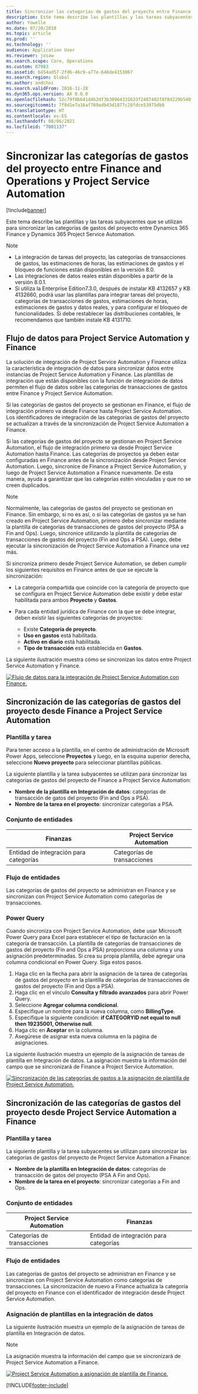 ```yaml
---
title: Sincronizar las categorías de gastos del proyecto entre Finance and Operations y Project Service Automation
description: Este tema describe las plantillas y las tareas subyacentes que se utilizan para sincronizar las categorías de gastos del proyecto entre Microsoft Dynamics 365 Finance y Dynamics 365 Project Service Automation.
author: Yowelle
ms.date: 07/20/2018
ms.topic: article
ms.prod: ''
ms.technology: ''
audience: Application User
ms.reviewer: josaw
ms.search.scope: Core, Operations
ms.custom: 87983
ms.assetid: b454ad57-2fd6-46c9-a77e-646de4153067
ms.search.region: Global
ms.author: andchoi
ms.search.validFrom: 2016-11-28
ms.dyn365.ops.version: AX 8.0.0
ms.openlocfilehash: 52c79f8b641d4b2df3b30964331633f2487402f8f8d229b540f9544c0f848557
ms.sourcegitcommit: 7f8d1e7a16af769adb43d1877c28fdce53975db8
ms.translationtype: HT
ms.contentlocale: es-ES
ms.lasthandoff: 08/06/2021
ms.locfileid: "7001137"
---
```

# <a name="synchronize-project-expense-categories-between-finance-and-operations-and-project-service-automation"></a>Sincronizar las categorías de gastos del proyecto entre Finance and Operations y Project Service Automation

[!include[banner](../includes/banner.md)]

Este tema describe las plantillas y las tareas subyacentes que se utilizan para sincronizar las categorías de gastos del proyecto entre Dynamics 365 Finance y Dynamics 365 Project Service Automation.

> [!NOTE]
> - La integración de tareas del proyecto, las categorías de transacciones de gastos, las estimaciones de horas, las estimaciones de gastos y el bloqueo de funciones están disponibles en la versión 8.0.
> - Las integraciones de datos reales están disponibles a partir de la versión 8.0.1.
> - Si utiliza la Enterprise Edition7.3.0, después de instalar KB 4132657 y KB 4132660, podrá usar las plantillas para integrar tareas del proyecto, categorías de transacciones de gastos, estimaciones de horas, estimaciones de gastos y datos reales, y para configurar el bloqueo de funcionalidades. Si debe restablecer las distribuciones contables, le recomendamos que también instale KB 4131710.

## <a name="data-flow-for-project-service-automation-and-finance"></a>Flujo de datos para Project Service Automation y Finance

La solución de integración de Project Service Automation y Finance utiliza la característica de integración de datos para sincronizar datos entre instancias de Project Service Automation y Finance. Las plantillas de integración que están disponibles con la función de integración de datos permiten el flujo de datos sobre las categorías de transacciones de gastos entre Finance y Project Service Automation.

Si las categorías de gastos del proyecto se gestionan en Finance, el flujo de integración primero va desde Finance hasta Project Service Automation. Los identificadores de integración de las categorías de gastos del proyecto se actualizan a través de la sincronización de Project Service Automation a Finance.

Si las categorías de gastos del proyecto se gestionan en Project Service Automation, el flujo de integración primero va desde Project Service Automation hasta Finance. Las categorías de proyectos ya deben estar configuradas en Finance antes de la sincronización desde Project Service Automation. Luego, sincronice de Finance a Project Service Automation, y luego de Project Service Automation a Finance nuevamente. De esta manera, ayuda a garantizar que las categorías estén vinculadas y que no se creen duplicados.

> [!NOTE]
> Normalmente, las categorías de gastos del proyecto se gestionan en Finance. Sin embargo, si no es así, o si las categorías de gastos ya se han creado en Project Service Automation, primero debe sincronizar mediante la plantilla de categorías de transacciones de gastos del proyecto (PSA a Fin and Ops). Luego, sincronice utilizando la plantilla de categorías de transacciones de gastos del proyecto (Fin and Ops a PSA). Luego, debe ejecutar la sincronización de Project Service Automation a Finance una vez más.
>
> Si sincroniza primero desde Project Service Automation, se deben cumplir los siguientes requisitos en Finance antes de que se ejecute la sincronización:
>
> - La categoría compartida que coincide con la categoría de proyecto que se configura en Project Service Automation debe existir y debe estar habilitada para ambos **Proyecto** y **Gastos**.
> - Para cada entidad jurídica de Finance con la que se debe integrar, deben existir las siguientes categorías de proyectos:
>
>     - Existe **Categoría de proyecto**. 
>     - **Uso en gastos** está habilitada.
>     - **Activo en diario** está habilitada.
>     - **Tipo de transacción** está establecida en **Gastos**.

La siguiente ilustración muestra cómo se sincronizan los datos entre Project Service Automation y Finance.

[![Flujo de datos para la integración de Project Service Automation con Finance.](./media/ProjectExpenseCategoriesFlow.png)](./media/ProjectExpenseCategoriesFlow.png)

## <a name="project-expense-category-synchronization-from-finance-to-project-service-automation"></a>Sincronización de las categorías de gastos del proyecto desde Finance a Project Service Automation

### <a name="template-and-task"></a>Plantilla y tarea

Para tener acceso a la plantilla, en el centro de administración de Microsoft Power Apps, seleccione **Proyectos** y luego, en la esquina superior derecha, seleccione **Nuevo proyecto** para seleccionar plantillas públicas.

La siguiente plantilla y la tarea subyacentes se utilizan para sincronizar las categorías de gastos del proyecto de Finance a Project Service Automation:

- **Nombre de la plantilla en Integración de datos**: categorías de transacción de gatos del proyecto (Fin and Ops a PSA).
- **Nombre de la tarea en el proyecto**: sincronizar categorías a PSA.

### <a name="entity-set"></a>Conjunto de entidades

| Finanzas                           | Project Service Automation |
|-----------------------------------|----------------------------|
| Entidad de integración para categorías | Categorías de transacciones     |

### <a name="entity-flow"></a>Flujo de entidades

Las categorías de gastos del proyecto se administran en Finance y se sincronizan con Project Service Automation como categorías de transacciones.

### <a name="power-query"></a>Power Query

Cuando sincroniza con Project Service Automation, debe usar Microsoft Power Query para Excel para establecer el tipo de facturación en la categoría de transacción. La plantilla de categorías de transacciones de gastos del proyecto (Fin and Ops a PSA) proporciona una columna y una asignación predeterminadas. Si crea su propia plantilla, debe agregar una columna condicional en Power Query. Siga estos pasos.

1. Haga clic en la flecha para abrir la asignación de la tarea de categorías de gastos del proyecto en la plantilla de categorías de transacciones de gastos del proyecto (Fin and Ops a PSA).
2. Haga clic en el vínculo **Consulta y filtrado avanzados** para abrir Power Query.
2. Seleccione **Agregar columna condicional**.
3. Especifique un nombre para la nueva columna, como **BillingType**.
4. Especifique la siguiente condición: **if CATEGORYID not equal to null then 19235001, Otherwise null**.
5. Haga clic en **Aceptar** en la columna.
6. Asegúrese de asignar esta nueva columna en la página de asignaciones.

La siguiente ilustración muestra un ejemplo de la asignación de tareas de plantilla en Integración de datos. La asignación muestra la información del campo que se sincronizará de Finance a Project Service Automation.

[![Sincronización de las categorías de gastos a la asignación de plantilla de Project Service Automation.](./media/ProjectExpenseCategoriesToPSAMapping.jpg)](./media/ProjectExpenseCategoriesToPSAMapping.jpg)

## <a name="project-expense-category-synchronization-from-project-service-automation-to-finance"></a>Sincronización de las categorías de gastos del proyecto desde Project Service Automation a Finance

### <a name="template-and-task"></a>Plantilla y tarea

La siguiente plantilla y la tarea subyacentes se utilizan para sincronizar las categorías de gastos del proyecto de Project Service Automation a Finance:

- **Nombre de la plantilla en Integración de datos**: categorías de transacción de gatos del proyecto (PSA A Fin and Ops).
- **Nombre de la tarea en el proyecto**: sincronizar categorías a Fin and Ops.

### <a name="entity-set"></a>Conjunto de entidades

| Project Service Automation | Finanzas                           |
|----------------------------|-----------------------------------|
| Categorías de transacciones     | Entidad de integración para categorías |

### <a name="entity-flow"></a>Flujo de entidades

Las categorías de gastos del proyecto se administran en Finance y se sincronizan con Project Service Automation como categorías de transacciones. La sincronización de nuevo a Finance actualiza la categoría del proyecto en Finance con el identificador de integración desde Project Service Automation.

### <a name="template-mapping-in-data-integration"></a>Asignación de plantillas en la integración de datos

La siguiente ilustración muestra un ejemplo de la asignación de tareas de plantilla en Integración de datos.

> [!NOTE]
> La asignación muestra la información del campo que se sincronizará de Project Service Automation a Finance.

[![Project Service Automation a asignación de plantilla de Finance.](./media/ProjectExpenseCategoriesToFinOpsMapping.jpg)](./media/ProjectExpenseCategoriesToFinOpsMapping.jpg)


[!INCLUDE[footer-include](../includes/footer-banner.md)]